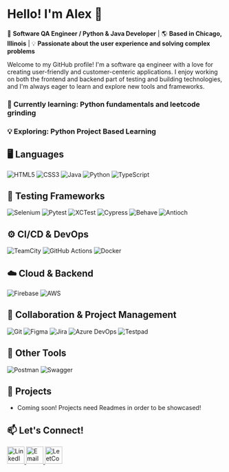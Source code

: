 # Hello! I'm Alex :wave:

:rocket: **Software QA Engineer / Python & Java Developer** | 🌎 **Based in Chicago, Illinois** | 💡 **Passionate about the user experience and solving complex problems**

Welcome to my GitHub profile! I'm a software qa engineer with a love for creating user-friendly and customer-centeric applications. I enjoy working on both the frontend and backend part of testing and building technologies, and I'm always eager to learn and explore new tools and frameworks.

### 🌱 Currently learning: Python fundamentals and leetcode grinding  
### 💡 Exploring: Python Project Based Learning 

## 🖥️ **Languages**

![HTML5](https://img.shields.io/badge/-HTML5-E34F26?style=flat-square&logo=html5&logoColor=white)
![CSS3](https://img.shields.io/badge/-CSS3-1572B6?style=flat-square&logo=css3&logoColor=white)
![Java](https://img.shields.io/badge/-Java-007396?style=flat-square&logo=java&logoColor=white)
![Python](https://img.shields.io/badge/-Python-3776AB?style=flat-square&logo=python&logoColor=white)
![TypeScript](https://img.shields.io/badge/-TypeScript-3178C6?style=flat-square&logo=typescript&logoColor=white)

## 🧪 **Testing Frameworks**

![Selenium](https://img.shields.io/badge/-Selenium-43B02A?style=flat-square&logo=selenium&logoColor=white)
![Pytest](https://img.shields.io/badge/-Pytest-0A9EDC?style=flat-square&logo=pytest&logoColor=white)
![XCTest](https://img.shields.io/badge/-XCTest-2C2C2C?style=flat-square&logo=apple&logoColor=white)
![Cypress](https://img.shields.io/badge/-Cypress-17202C?style=flat-square&logo=cypress&logoColor=white) 
![Behave](https://img.shields.io/badge/-Behave-009688?style=flat-square&logo=python&logoColor=white) 
![Antioch](https://img.shields.io/badge/-Antioch-5A0FC8?style=flat-square&logo=flask&logoColor=white)

## ⚙️ **CI/CD & DevOps**

![TeamCity](https://img.shields.io/badge/-TeamCity-000000?style=flat-square&logo=jetbrains&logoColor=white) ![GitHub Actions](https://img.shields.io/badge/-GitHub%20Actions-2088FF?style=flat-square&logo=github-actions&logoColor=white) ![Docker](https://img.shields.io/badge/-Docker-2496ED?style=flat-square&logo=docker&logoColor=white)  

## ☁️ **Cloud & Backend**

![Firebase](https://img.shields.io/badge/-Firebase-FFCA28?style=flat-square&logo=firebase&logoColor=black) ![AWS](https://img.shields.io/badge/-AWS-232F3E?style=flat-square&logo=amazon-aws&logoColor=white)  

## 🤝 **Collaboration & Project Management**

![Git](https://img.shields.io/badge/-Git-F05032?style=flat-square&logo=git&logoColor=white) ![Figma](https://img.shields.io/badge/-Figma-F24E1E?style=flat-square&logo=figma&logoColor=white) ![Jira](https://img.shields.io/badge/-Jira-0052CC?style=flat-square&logo=jira&logoColor=white) ![Azure DevOps](https://img.shields.io/badge/-Azure%20DevOps-0078D7?style=flat-square&logo=azuredevops&logoColor=white) ![Testpad](https://img.shields.io/badge/-Testpad-3E8E41?style=flat-square&logo=checkmarx&logoColor=white)

## 🧰 **Other Tools**
![Postman](https://img.shields.io/badge/-Postman-FF6C37?style=flat-square&logo=postman&logoColor=white) 
![Swagger](https://img.shields.io/badge/-Swagger-85EA2D?style=flat-square&logo=swagger&logoColor=black) 

## 🚀 Projects  
- Coming soon! Projects need Readmes in order to be showcased!

## 📫 **Let's Connect!**
<a href="https://www.linkedin.com/in/alex-fergestad">
  <img src="https://cdn-icons-png.flaticon.com/512/174/174857.png" alt="LinkedIn" width="40"/>
</a>
<a href="mailto:ajfergestad@comcast.net">
  <img src="https://cdn-icons-png.flaticon.com/512/732/732200.png" alt="Email" width="40"/>
</a>
<a href="https://leetcode.com/u/aw3someal3x/">
  <img src="https://upload.wikimedia.org/wikipedia/commons/1/19/LeetCode_logo_black.png" alt="LeetCode" width="40"/>
</a>
